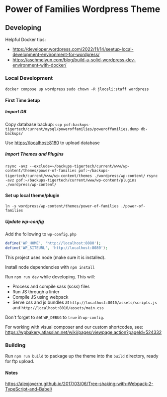 # Power of Families Wordpress Theme

## Developing

Helpful Docker tips: 
* https://developer.wordpress.com/2022/11/14/seetup-local-development-environment-for-wordpress/
* https://aschmelyun.com/blog/build-a-solid-wordpress-dev-environment-with-docker/

### Local Development

`docker compose up wordpress`
`sudo chown -R jloosli:staff wordpress`

#### First Time Setup

##### Import DB

Copy database backup:
`scp pof:backups-tigertech/current/mysql/poweroffamilies/poweroffamilies.dump db-backups/`

Use [https://localhost:8180](phpMyAdmin) to upload database

##### Import Themes and Plugins

`rsync -avz --exclude=~/backups-tigertech/current/www/wp-content/themes/power-of-families pof:~/backups-tigertech/current/www/wp-content/themes ./wordpress/wp-content/`
`rsync -avz pof:~/backups-tigertech/current/www/wp-content/plugins ./wordpress/wp-content/`

#### Set up local theme/plugin

`ln -s wordpress/wp-content/themes/power-of-families ./power-of-families`

##### Update wp-config


Add the following to `wp-config.php`

```php
define('WP_HOME', 'http://localhost:8080');
define('WP_SITEURL', 'http://localhost:8080');
```

This project uses node (make sure it is installed).

Install node dependencies with `npm install`

Run `npm run dev` while developing. This will:

* Process and compile sass (scss) files
* Run JS through a linter
* Compile JS using webpack
* Serve css and js bundles at `http://localhost:8010/assets/scripts.js` and `http://localhost:8010/assets/main.css`

Don't forget to set `WP_DEBUG` to `true` in `wp-config`.

For working with visual composer and our custom shortcodes, see: https://wpbakery.atlassian.net/wiki/pages/viewpage.action?pageId=524332

### Building ###

Run `npm run build` to package up the theme into the `build` directory, ready for ftp upload.


#### Notes
https://alexjoverm.github.io/2017/03/06/Tree-shaking-with-Webpack-2-TypeScript-and-Babel/
